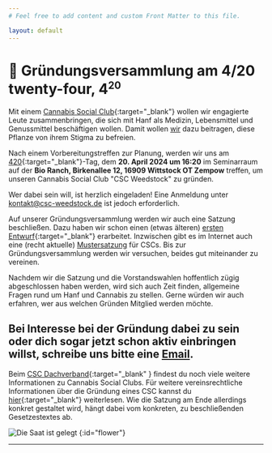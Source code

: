 ```yaml
---
# Feel free to add content and custom Front Matter to this file.

layout: default
---
```


# 🌱 Gründungs&shy;versammlung am 4/20 twenty-four, 4<sup><small>20</small></sup>

Mit einem [Cannabis Social Club](https://csc-dachverband.de/csc-cannabis-social-clubs-definition/){:target="_blank"} wollen wir engagierte Leute zusammenbringen, die sich mit Hanf als Medizin, Lebensmittel und Genussmittel beschäftigen wollen. Damit wollen [wir](/ueber-uns) dazu beitragen, diese Pflanze von ihrem Stigma zu befreien.

Nach einem Vorbereitungstreffen zur Planung, werden wir uns am [420](https://de.wikipedia.org/wiki/420_(Cannabis-Kultur)){:target="_blank"}-Tag, dem <strong>20. April 2024 um 16:20</strong> im Seminarraum auf der <strong>Bio Ranch, Birkenallee 12, 16909 Wittstock OT Zempow</strong> treffen, um unseren Cannabis Social Club "CSC Weedstock" zu gründen.

Wer dabei sein will, ist herzlich eingeladen! Eine Anmeldung unter [kontakt@csc-weedstock.de](mailto:kontakt@csc-weedstock.de) ist jedoch erforderlich.

Auf unserer Gründungsversammlung werden wir auch eine Satzung beschließen. Dazu haben wir schon einen (etwas älteren) [ersten Entwurf](/files/satzungsentwurf.pdf){:target="_blank"} erarbeitet. Inzwischen gibt es im Internet auch eine (recht aktuelle) [Mustersatzung](https://csc-maps.de/wp-content/uploads/2024/03/CSC-Mustersatzung-csc-maps.de_.pdf) für CSCs. Bis zur Gründungsversammlung werden wir versuchen, beides gut miteinander zu vereinen.

Nachdem wir die Satzung und die Vorstandswahlen hoffentlich zügig abgeschlossen haben werden, wird sich auch Zeit finden, allgemeine Fragen rund um Hanf und Cannabis zu stellen. Gerne würden wir auch erfahren, wer aus welchen Gründen Mitglied werden möchte.

## Bei Interesse bei der Gründung dabei zu sein oder dich sogar jetzt schon aktiv einbringen willst, schreibe uns bitte eine [Email](mailto:kontakt@csc-weedstock.de).

Beim [CSC Dachverband](https://csc-dachverband.de/){:target="_blank" } findest du noch viele weitere Informationen zu Cannabis Social Clubs.
Für weitere vereinsrechtliche Informationen über die Gründung eines CSC kannst du [hier](https://www.ehrenamt24.de/wissen-fuer-vereine/vereinswiki/csc/){:target="_blank"} weiterlesen. Wie die Satzung am Ende allerdings konkret gestaltet wird, hängt dabei vom konkreten, zu beschließenden Gesetzestextes ab.

![Die Saat ist gelegt](/images/flower.gif)
{:id="flower"}

----

